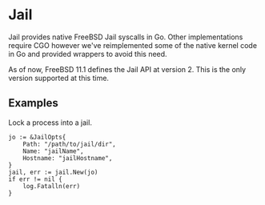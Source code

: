# Jail

Jail provides native FreeBSD Jail syscalls in Go.  Other implementations require CGO however we've reimplemented some of the native kernel code in Go and provided wrappers to avoid this need.

As of now, FreeBSD 11.1 defines the Jail API at version 2. This is the only version supported at this time.

## Examples

Lock a process into a jail.

```
jo := &JailOpts{
    Path: "/path/to/jail/dir",
    Name: "jailName",
    Hostname: "jailHostname",
}
jail, err := jail.New(jo)
if err != nil {
    log.Fatalln(err)
}
```
